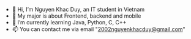 - 👋 Hi, I’m Nguyen Khac Duy, an IT student in Vietnam
- 👀 My major is about Frontend, backend and mobile
- 🌱 I’m currently learning Java, Python, C, C++
- 📫 You can contact me via email "2002nguyenkhacduy@gmail.com"

<!---
NgKhacDuy/NgKhacDuy is a ✨ special ✨ repository because its `README.md` (this file) appears on your GitHub profile.
You can click the Preview link to take a look at your changes.
--->
